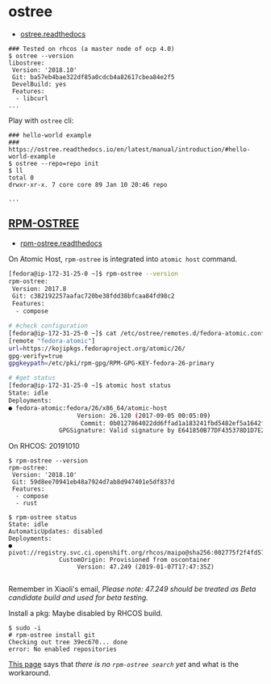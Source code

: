 # ostree

* [ostree.readthedocs](https://ostree.readthedocs.io/en/latest/manual/introduction/)

```
### Tested on rhcos (a master node of ocp 4.0)
$ ostree --version
libostree:
 Version: '2018.10'
 Git: ba57eb4bae322df85a0cdcb4a82617cbea84e2f5
 DevelBuild: yes
 Features:
  - libcurl
...

```

Play with `ostree` cli:

```
### hello-world example
### https://ostree.readthedocs.io/en/latest/manual/introduction/#hello-world-example
$ ostree --repo=repo init
$ ll
total 0
drwxr-xr-x. 7 core core 89 Jan 10 20:46 repo

...

```

## [RPM-OSTREE](http://www.projectatomic.io/docs/os-updates/)

* [rpm-ostree.readthedocs](https://rpm-ostree.readthedocs.io/en/latest/)

On Atomic Host, <code>rpm-ostree</code> is integrated into <code>atomic host</code> command.

```sh
[fedora@ip-172-31-25-0 ~]$ rpm-ostree --version
rpm-ostree:
 Version: 2017.8
 Git: c382192257aafac720be38fdd38bfcaa84fd98c2
 Features:
  - compose

# #check configuration
[fedora@ip-172-31-25-0 ~]$ cat /etc/ostree/remotes.d/fedora-atomic.conf 
[remote "fedora-atomic"]
url=https://kojipkgs.fedoraproject.org/atomic/26/
gpg-verify=true
gpgkeypath=/etc/pki/rpm-gpg/RPM-GPG-KEY-fedora-26-primary

# #get status
[fedora@ip-172-31-25-0 ~]$ atomic host status
State: idle
Deployments:
● fedora-atomic:fedora/26/x86_64/atomic-host
                   Version: 26.120 (2017-09-05 00:05:09)
                    Commit: 0b0127864022dd6ffad1a183241fbd5482ef5a1642ff3c8751c2e6cae6070b1a
              GPGSignature: Valid signature by E641850B77DF435378D1D7E2812A6B4B64DAB85D

```

On RHCOS: 20191010

```
$ rpm-ostree --version
rpm-ostree:
 Version: '2018.10'
 Git: 59d8ee70941eb48a7924d7ab8d947401e5df837d
 Features:
  - compose
  - rust

$ rpm-ostree status
State: idle
AutomaticUpdates: disabled
Deployments:
● pivot://registry.svc.ci.openshift.org/rhcos/maipo@sha256:002775f2f4fd57eb2196dbfffa3303a30b4860a6d3ed80a0572dde28f0ad16cf
              CustomOrigin: Provisioned from oscontainer
                   Version: 47.249 (2019-01-07T17:47:35Z)


```

Remember in Xiaoli's email, _Please note: 47.249 should be treated as Beta candidate build and used for beta testing._

Install a pkg: Maybe disabled by RHCOS build.

```
$ sudo -i
# rpm-ostree install git
Checking out tree 39ec670... done
error: No enabled repositories

```

[This page](https://www.reddit.com/r/Fedora/comments/8mtuw6/fedora_atomic_workstation_is_there_a_way_to/) says that _there is no `rpm-ostree search` yet_ and what is the workaround.